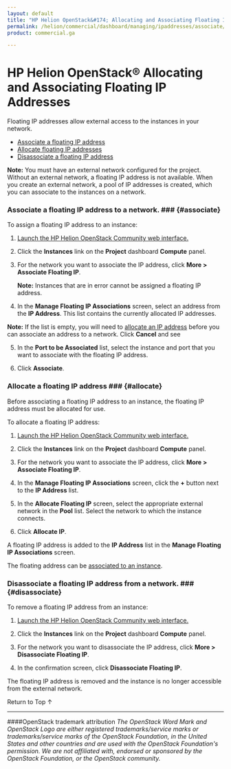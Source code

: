 ```yaml
---
layout: default
title: "HP Helion OpenStack&#174; Allocating and Associating Floating IP Addresses"
permalink: /helion/commercial/dashboard/managing/ipaddresses/associate/
product: commercial.ga

---
```

<!--UNDER REVISION-->

<script>

function PageRefresh {
onLoad="window.refresh"
}

PageRefresh();

</script>

<!--
<p style="font-size: small;"> <a href="/helion/commercial/ga1/install/">&#9664; PREV</a> | <a href="/helion/commercial/ga1/install-overview/">&#9650; UP</a> | <a href="/helion/commercial/ga1/">NEXT &#9654;</a> </p>
-->

# HP Helion OpenStack&#174; Allocating and Associating Floating IP Addresses

Floating IP addresses allow external access to the instances in your network. </p>

* <a href="#associate">Associate a floating IP address</a></li>
* <a href="#allocate">Allocate floating IP addresses</a></li>
* <a href="#disassociate">Disassociate a floating IP address</a></li>

**Note:** You must have an external network configured for the project. Without an external network, a floating IP address is not available. When you create an external network, a pool of IP addresses is created, which you can associate to the instances on a network.</p>

### Associate a floating IP address to a network. ### {#associate}

To assign a floating IP address to an instance:</p>

1. <a href="/helion/community/dashboard/login/">Launch the HP Helion OpenStack Community web interface.</a></p>

2. Click the <strong>Instances</strong> link on the <strong>Project</strong> dashboard <strong>Compute</strong> panel.</p>

3. For the network you want to associate the IP address, click <strong>More &gt; Associate Floating IP</strong>.</p>

	**Note:** Instances that are in error cannot be assigned a floating IP address. </p>

4. In the <strong>Manage Floating IP Associations</strong> screen, select an address from the <strong>IP Address</strong>. This list contains the currently allocated IP addresses. </p>

**Note:** If the list is empty, you will need to <a href="#allocate">allocate an IP address</a> before you can associate an address to a network. Click <strong>Cancel</strong> and see </p>

5. In the <strong>Port to be Associated</strong> list, select the instance and port that you want to associate with the floating IP address.</p>

6. Click <strong>Associate</strong>.</p>

### Allocate a floating IP address ### {#allocate}

Before associating a floating IP address to an instance, the floating IP address must be allocated for use.</p>

To allocate a floating IP address:</p>

1. <a href="/helion/community/dashboard/login/">Launch the HP Helion OpenStack Community web interface.</a></p>

2. Click the <strong>Instances</strong> link on the <strong>Project</strong> dashboard <strong>Compute</strong> panel.</p>

3. For the network you want to associate the IP address, click <strong>More &gt; Associate Floating IP</strong>.</p>

4. In the <strong>Manage Floating IP Associations</strong> screen, click the <strong>+</strong> button next to the <strong>IP Address</strong> list.</p>

5. In the <strong>Allocate Floating IP</strong> screen, select the appropriate external network in the <strong>Pool</strong> list. Select the network to which the instance connects.</p>

6. Click <strong>Allocate IP</strong>.</p>

A floating IP address is added to the <strong>IP Address</strong> list in the <strong>Manage Floating IP Associations</strong> screen.</p>

The floating address can be <a href="#associate">associated to an instance</a>.</p>

### Disassociate a floating IP address from a network. ### {#disassociate}

To remove a floating IP address from an instance:</p>

1. <a href="/helion/community/dashboard/login/">Launch the HP Helion OpenStack Community web interface.</a></p>

2. Click the <strong>Instances</strong> link on the <strong>Project</strong> dashboard <strong>Compute</strong> panel.</p>

3. For the network you want to disassociate the IP address, click <strong>More &gt; Disassociate Floating IP</strong>.</p>

4. In the confirmation screen, click <strong>Disassociate Floating IP</strong>.</p>

The floating IP address is removed and the instance is no longer accessible from the external network.</p>

<a href="#top" style="padding:14px 0px 14px 0px; text-decoration: none;"> Return to Top &#8593; </a></p>


----
####OpenStack trademark attribution
*The OpenStack Word Mark and OpenStack Logo are either registered trademarks/service marks or trademarks/service marks of the OpenStack Foundation, in the United States and other countries and are used with the OpenStack Foundation's permission. We are not affiliated with, endorsed or sponsored by the OpenStack Foundation, or the OpenStack community.*